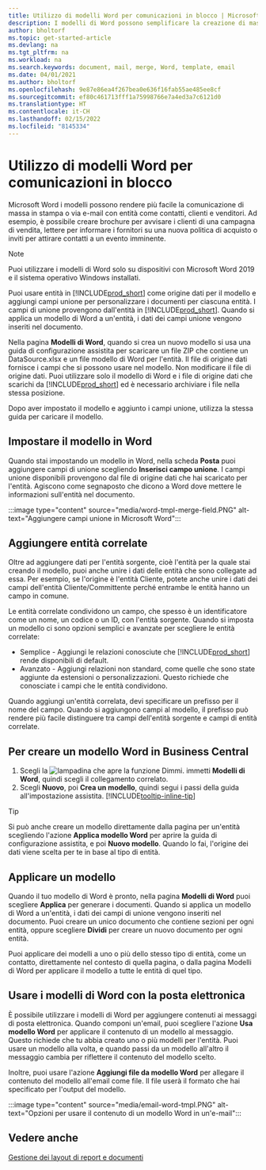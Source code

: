```yaml
---
title: Utilizzo di modelli Word per comunicazioni in blocco | Microsoft Docs
description: I modelli di Word possono semplificare la creazione di massa di documenti personalizzati per entità specifiche.
author: bholtorf
ms.topic: get-started-article
ms.devlang: na
ms.tgt_pltfrm: na
ms.workload: na
ms.search.keywords: document, mail, merge, Word, template, email
ms.date: 04/01/2021
ms.author: bholtorf
ms.openlocfilehash: 9e87e86ea4f267bea0e636f16fab55ae485ee8cf
ms.sourcegitcommit: ef80c461713fff1a75998766e7a4ed3a7c6121d0
ms.translationtype: HT
ms.contentlocale: it-CH
ms.lasthandoff: 02/15/2022
ms.locfileid: "8145334"
---
```

# <a name="using-word-templates-for-bulk-communication"></a>Utilizzo di modelli Word per comunicazioni in blocco
Microsoft Word i modelli possono rendere più facile la comunicazione di massa in stampa o via e-mail con entità come contatti, clienti e venditori. Ad esempio, è possibile creare brochure per avvisare i clienti di una campagna di vendita, lettere per informare i fornitori su una nuova politica di acquisto o inviti per attirare contatti a un evento imminente.

> [!NOTE]
> Puoi utilizzare i modelli di Word solo su dispositivi con Microsoft Word 2019 e il sistema operativo Windows installati.

Puoi usare entità in [!INCLUDE[prod_short](includes/prod_short.md)] come origine dati per il modello e aggiungi campi unione per personalizzare i documenti per ciascuna entità. I campi di unione provengono dall'entità in [!INCLUDE[prod_short](includes/prod_short.md)]. Quando si applica un modello di Word a un'entità, i dati dei campi unione vengono inseriti nel documento.

Nella pagina **Modelli di Word**, quando si crea un nuovo modello si usa una guida di configurazione assistita per scaricare un file ZIP che contiene un DataSource.xlsx e un file modello di Word per l'entità. Il file di origine dati fornisce i campi che si possono usare nel modello. Non modificare il file di origine dati. Puoi utilizzare solo il modello di Word e i file di origine dati che scarichi da [!INCLUDE[prod_short](includes/prod_short.md)] ed è necessario archiviare i file nella stessa posizione.

Dopo aver impostato il modello e aggiunto i campi unione, utilizza la stessa guida per caricare il modello.

## <a name="setting-up-the-template-in-word"></a>Impostare il modello in Word
Quando stai impostando un modello in Word, nella scheda **Posta** puoi aggiungere campi di unione scegliendo **Inserisci campo unione**. I campi unione disponibili provengono dal file di origine dati che hai scaricato per l'entità. Agiscono come segnaposto che dicono a Word dove mettere le informazioni sull'entità nel documento. 

:::image type="content" source="media/word-tmpl-merge-field.PNG" alt-text="Aggiungere campi unione in Microsoft Word":::

## <a name="adding-related-entities"></a>Aggiungere entità correlate
Oltre ad aggiungere dati per l'entità sorgente, cioè l'entità per la quale stai creando il modello, puoi anche unire i dati delle entità che sono collegate ad essa. Per esempio, se l'origine è l'entità Cliente, potete anche unire i dati dei campi dell'entità Cliente/Committente perché entrambe le entità hanno un campo in comune.

Le entità correlate condividono un campo, che spesso è un identificatore come un nome, un codice o un ID, con l'entità sorgente. Quando si imposta un modello ci sono opzioni semplici e avanzate per scegliere le entità correlate:

* Semplice - Aggiungi le relazioni conosciute che [!INCLUDE[prod_short](includes/prod_short.md)] rende disponibili di default.
* Avanzato - Aggiungi relazioni non standard, come quelle che sono state aggiunte da estensioni o personalizzazioni. Questo richiede che conosciate i campi che le entità condividono.

Quando aggiungi un'entità correlata, devi specificare un prefisso per il nome del campo. Quando si aggiungono campi al modello, il prefisso può rendere più facile distinguere tra campi dell'entità sorgente e campi di entità correlate.

## <a name="to-create-a-word-template-in-business-central"></a>Per creare un modello Word in Business Central
1. Scegli la ![lampadina che apre la funzione Dimmi.](media/ui-search/search_small.png "Dimmi cosa vuoi fare") immetti **Modelli di Word**, quindi scegli il collegamento correlato.
2. Scegli **Nuovo**, poi **Crea un modello**, quindi segui i passi della guida all'impostazione assistita. [!INCLUDE[tooltip-inline-tip](includes/tooltip-inline-tip_md.md)]

> [!TIP]
> Si può anche creare un modello direttamente dalla pagina per un'entità scegliendo l'azione **Applica modello Word** per aprire la guida di configurazione assistita, e poi **Nuovo modello**. Quando lo fai, l'origine dei dati viene scelta per te in base al tipo di entità.

## <a name="applying-a-template"></a>Applicare un modello
Quando il tuo modello di Word è pronto, nella pagina **Modelli di Word** puoi scegliere **Applica** per generare i documenti. Quando si applica un modello di Word a un'entità, i dati dei campi di unione vengono inseriti nel documento. Puoi creare un unico documento che contiene sezioni per ogni entità, oppure scegliere **Dividi** per creare un nuovo documento per ogni entità.

Puoi applicare dei modelli a uno o più dello stesso tipo di entità, come un contatto, direttamente nel contesto di quella pagina, o dalla pagina Modelli di Word per applicare il modello a tutte le entità di quel tipo.

## <a name="using-word-templates-with-email"></a>Usare i modelli di Word con la posta elettronica
È possibile utilizzare i modelli di Word per aggiungere contenuti ai messaggi di posta elettronica. Quando componi un'email, puoi scegliere l'azione **Usa modello Word** per applicare il contenuto di un modello al messaggio. Questo richiede che tu abbia creato uno o più modelli per l'entità. Puoi usare un modello alla volta, e quando passi da un modello all'altro il messaggio cambia per riflettere il contenuto del modello scelto.

Inoltre, puoi usare l'azione **Aggiungi file da modello Word** per allegare il contenuto del modello all'email come file. Il file userà il formato che hai specificato per l'output del modello.

:::image type="content" source="media/email-word-tmpl.PNG" alt-text="Opzioni per usare il contenuto di un modello Word in un'e-mail":::

## <a name="see-also"></a>Vedere anche
[Gestione dei layout di report e documenti](ui-manage-report-layouts.md)  
